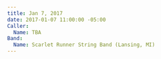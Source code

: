 ```yaml
---
title: Jan 7, 2017
date: 2017-01-07 11:00:00 -05:00
Caller:
  Name: TBA
Band:
  Name: Scarlet Runner String Band (Lansing, MI)
---
```


